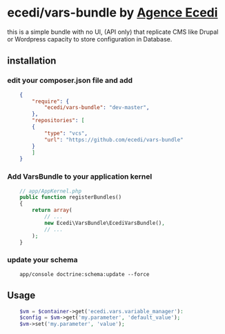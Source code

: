 # ecedi/vars-bundle by [Agence Ecedi](http://ecedi.fr)

this is a simple bundle with no UI, (API only) that replicate CMS like Drupal or Wordpress capacity to store configuration in Database.

## installation

### edit your composer.json file and add

```json
	{
		"require": {
			"ecedi/vars-bundle": "dev-master",
		},
		"repositories": [
		{
			"type": "vcs",
			"url": "https://github.com/ecedi/vars-bundle"
		}
		]
	}
```

### Add VarsBundle to your application kernel

```php
	// app/AppKernel.php
	public function registerBundles()
	{
		return array(
			// ...
			new Ecedi\VarsBundle\EcediVarsBundle(),
			// ...
		);
	}
```

### update your schema

```
	app/console doctrine:schema:update --force
```

## Usage

```php
	$vm = $container->get('ecedi.vars.variable_manager'):
	$config = $vm->get('my.parameter', 'default_value');
	$vm->set('my.parameter', 'value');
```